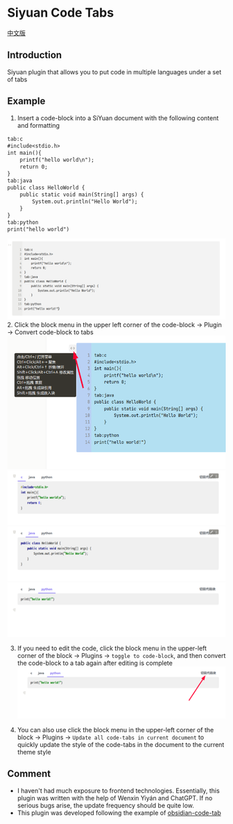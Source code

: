 
# Siyuan Code Tabs

[中文版](./README_zh_CN.md)
## Introduction
Siyuan plugin that allows you to put code in multiple languages under a set of tabs

## Example
1. Insert a code-block into a SiYuan document with the following content and formatting
```
tab:c
#include<stdio.h>
int main(){
    printf("hello world\n");
    return 0;
}
tab:java
public class HelloWorld {
    public static void main(String[] args) {
        System.out.println("Hello World");
    }
}
tab:python
print("hello world")
```
![fig1](./asset/1.png)
2. Click the block menu in the upper left corner of the code-block -> Plugin -> Convert code-block to tabs
   ![fig2-1](./asset/2-1.png)
   ![fig2-2](./asset/2-2.png)
   ![fig2-3](./asset/2-3.png)
   ![fig2-4](./asset/2-4.png)

3. If you need to edit the code, click the block menu in the upper-left corner of the block -> Plugins -> `toggle to code-block`, and then convert the code-block to a tab again after editing is complete
   ![fig3](./asset/3.png)

4. You can also use click the block menu in the upper-left corner of the block -> Plugins -> `Update all code-tabs in current document` to quickly update the style of the code-tabs in the document to the current theme style

## Comment
- I haven't had much exposure to frontend technologies. Essentially, this plugin was written with the help of Wenxin Yiyán and ChatGPT. If no serious bugs arise, the update frequency should be quite low.
- This plugin was developed following the example of [obsidian-code-tab](https://github.com/lazyloong/obsidian-code-tab)